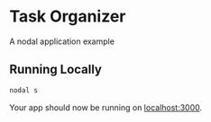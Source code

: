 # Task Organizer
A nodal application example

## Running Locally

```sh
nodal s
```

Your app should now be running on [localhost:3000](http://localhost:3000/).
